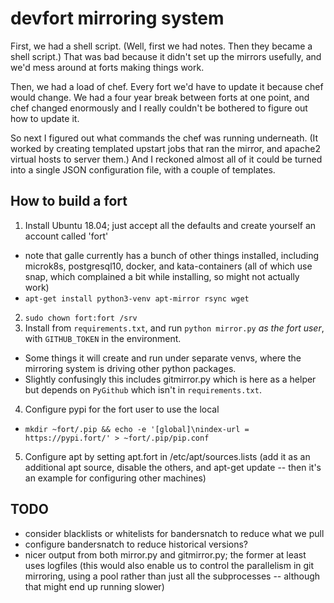 # devfort mirroring system

First, we had a shell script. (Well, first we had notes. Then they became a shell script.) That was bad because it didn't set up the mirrors usefully, and we'd mess around at forts making things work.

Then, we had a load of chef. Every fort we'd have to update it because chef would change. We had a four year break between forts at one point, and chef changed enormously and I really couldn't be bothered to figure out how to update it.

So next I figured out what commands the chef was running underneath. (It worked by creating templated upstart jobs that ran the mirror, and apache2 virtual hosts to server them.) And I reckoned almost all of it could be turned into a single JSON configuration file, with a couple of templates.

## How to build a fort

1. Install Ubuntu 18.04; just accept all the defaults and create yourself an account called 'fort'
 * note that galle currently has a bunch of other things installed, including microk8s, postgresql10, docker, and kata-containers (all of which use snap, which complained a bit while installing, so might not actually work)
 * `apt-get install python3-venv apt-mirror rsync wget`
2. `sudo chown fort:fort /srv`
3. Install from `requirements.txt`, and run `python mirror.py` _as the fort user_, with `GITHUB_TOKEN` in the environment.
 * Some things it will create and run under separate venvs, where the mirroring system is driving other python packages.
 * Slightly confusingly this includes gitmirror.py which is here as a helper but depends on `PyGithub` which isn't in `requirements.txt`.
4. Configure pypi for the fort user to use the local
 * `mkdir ~fort/.pip && echo -e '[global]\nindex-url = https://pypi.fort/' > ~fort/.pip/pip.conf`
5. Configure apt by setting apt.fort in /etc/apt/sources.lists (add it as an additional apt source, disable the others, and apt-get update -- then it's an example for configuring other machines)

## TODO

* consider blacklists or whitelists for bandersnatch to reduce what we pull
* configure bandersnatch to reduce historical versions?
* nicer output from both mirror.py and gitmirror.py; the former at least uses logfiles (this would also enable us to control the parallelism in git mirroring, using a pool rather than just all the subprocesses -- although that might end up running slower)
